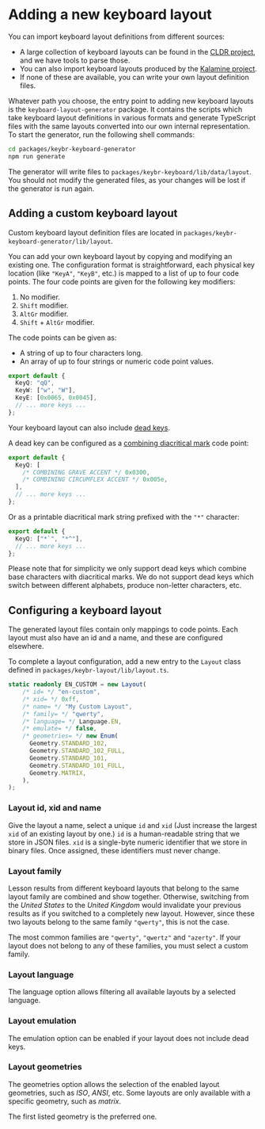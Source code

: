 # Adding a new keyboard layout

You can import keyboard layout definitions from different sources:

- A large collection of keyboard layouts can be found in the [CLDR project](https://unicode.org/reports/tr35/tr35-keyboards.html), and we have tools to parse those.
- You can also import keyboard layouts produced by the [Kalamine project](https://github.com/OneDeadKey/kalamine).
- If none of these are available, you can write your own layout definition files.

Whatever path you choose, the entry point to adding new keyboard layouts is the `keyboard-layout-generator` package.
It contains the scripts which take keyboard layout definitions in various formats and generate TypeScript files with the same layouts converted into our own internal representation.
To start the generator, run the following shell commands:

```sh
cd packages/keybr-keyboard-generator
npm run generate
```

The generator will write files to `packages/keybr-keyboard/lib/data/layout`. You should not modify the generated files, as your changes will be lost if the generator is run again.

## Adding a custom keyboard layout

Custom keyboard layout definition files are located in `packages/keybr-keyboard-generator/lib/layout`.

You can add your own keyboard layout by copying and modifying an existing one. The configuration format is straightforward, each physical key location (like `"KeyA"`, `"KeyB"`, etc.) is mapped to a list of up to four code points.
The four code points are given for the following key modifiers:

1. No modifier.
2. `Shift` modifier.
3. `AltGr` modifier.
4. `Shift` + `AltGr` modifier.

The code points can be given as:

- A string of up to four characters long.
- An array of up to four strings or numeric code point values.

```typescript
export default {
  KeyQ: "qQ",
  KeyW: ["w", "W"],
  KeyE: [0x0065, 0x0045],
  // ... more keys ...
};
```

Your keyboard layout can also include [dead keys](https://en.wikipedia.org/wiki/Dead_key).

A dead key can be configured as a [combining diacritical mark](https://en.wikipedia.org/wiki/Combining_Diacritical_Marks) code point:

```typescript
export default {
  KeyQ: [
    /* COMBINING GRAVE ACCENT */ 0x0300,
    /* COMBINING CIRCUMFLEX ACCENT */ 0x005e,
  ],
  // ... more keys ...
};
```

Or as a printable diacritical mark string prefixed with the `"*"` character:

```typescript
export default {
  KeyQ: ["*`", "*^"],
  // ... more keys ...
};
```

Please note that for simplicity we only support dead keys which combine base characters with diacritical marks.
We do not support dead keys which switch between different alphabets, produce non-letter characters, etc.

## Configuring a keyboard layout

The generated layout files contain only mappings to code points.
Each layout must also have an id and a name, and these are configured elsewhere.

To complete a layout configuration, add a new entry to the `Layout` class defined in `packages/keybr-layout/lib/layout.ts`.

```typescript
static readonly EN_CUSTOM = new Layout(
    /* id= */ "en-custom",
    /* xid= */ 0xff,
    /* name= */ "My Custom Layout",
    /* family= */ "qwerty",
    /* language= */ Language.EN,
    /* emulate= */ false,
    /* geometries= */ new Enum(
      Geometry.STANDARD_102,
      Geometry.STANDARD_102_FULL,
      Geometry.STANDARD_101,
      Geometry.STANDARD_101_FULL,
      Geometry.MATRIX,
    ),
);
```

### Layout id, xid and name

Give the layout a name, select a unique `id` and `xid`
(Just increase the largest `xid` of an existing layout by one.)
`id` is a human-readable string that we store in JSON files.
`xid` is a single-byte numeric identifier that we store in binary files.
Once assigned, these identifiers must never change.

### Layout family

Lesson results from different keyboard layouts that belong to the same layout family are combined and show together.
Otherwise, switching from the *United States* to the *United Kingdom* would invalidate your previous results as if you switched to a completely new layout.
However, since these two layouts belong to the same family `"qwerty"`, this is not the case.

The most common families are `"qwerty"`, `"qwertz"` and `"azerty"`.
If your layout does not belong to any of these families, you must select a custom family.

### Layout language

The language option allows filtering all available layouts by a selected language.

### Layout emulation

The emulation option can be enabled if your layout does not include dead keys.

### Layout geometries

The geometries option allows the selection of the enabled layout geometries, such as *ISO*, *ANSI*, etc.
Some layouts are only available with a specific geometry, such as *matrix*.

The first listed geometry is the preferred one.
